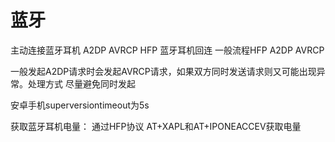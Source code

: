 # 蓝牙

主动连接蓝牙耳机   A2DP AVRCP HFP
蓝牙耳机回连      一般流程HFP A2DP AVRCP

一般发起A2DP请求时会发起AVRCP请求，如果双方同时发送请求则又可能出现异常。处理方式
尽量避免同时发起

安卓手机superversiontimeout为5s




获取蓝牙耳机电量：
通过HFP协议 AT+XAPL和AT+IPONEACCEV获取电量